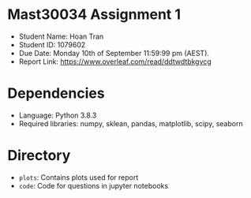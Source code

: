 # Mast30034 Assignment 1
- Student Name: Hoan Tran
- Student ID: 1079602
- Due Date: Monday 10th of September 11:59:99 pm (AEST).
- Report Link: https://www.overleaf.com/read/ddtwdtbkgvcg

# Dependencies
- Language: Python 3.8.3
- Required libraries: numpy, sklean, pandas, matplotlib, scipy, seaborn

# Directory
- `plots`: Contains plots used for report
- `code`: Code for questions in jupyter notebooks
